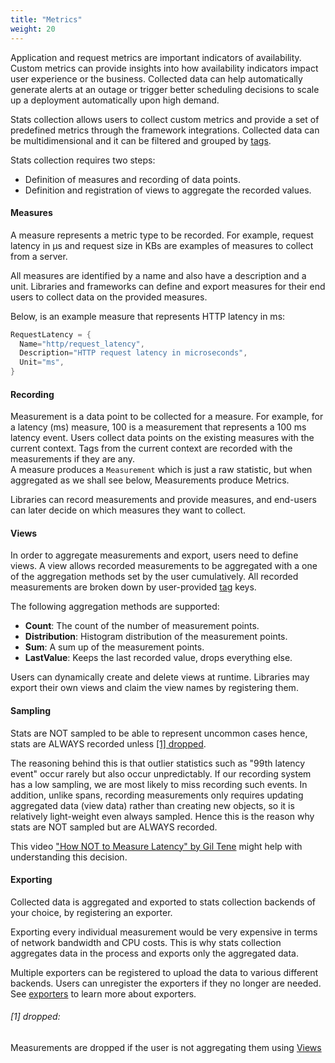 ```yaml
---
title: "Metrics"
weight: 20
---
```


Application and request metrics are important indicators
of availability. Custom metrics can provide insights into
how availability indicators impact user experience or the business.
Collected data can help automatically
generate alerts at an outage or trigger better scheduling
decisions to scale up a deployment automatically upon high demand.


Stats collection allows users to collect custom metrics and provide
a set of predefined metrics through the framework integrations.
Collected data can be multidimensional and
it can be filtered and grouped by [tags](/core-concepts/tags).

Stats collection requires two steps:  

* Definition of measures and recording of data points.
* Definition and registration of views to aggregate the recorded values.

#### Measures  

A measure represents a metric type to be recorded. For example, request latency
in µs and request size in KBs are examples of measures to collect from a server.

All measures are identified by a name and also have a description and a unit.
Libraries and frameworks can define and export measures for their end users to
collect data on the provided measures.  

Below, is an example measure that represents HTTP latency in ms:

```go
RequestLatency = {
  Name="http/request_latency",
  Description="HTTP request latency in microseconds",
  Unit="ms",
}
```

#### Recording
Measurement is a data point to be collected for a measure. For example, for a latency (ms) measure, 100 is a measurement that represents a 100 ms latency event. Users collect data points on the existing measures with the current context. Tags from the current context are recorded with the measurements if they are any.  
A measure produces a `Measurement` which is just a raw statistic, but when aggregated as we shall see below,
Measurements produce Metrics.

Libraries can record measurements and provide measures,
and end-users can later decide on which measures
they want to collect.  

#### Views

In order to aggregate measurements and export, users need to define views.
A view allows recorded measurements to be aggregated with a one of the
aggregation methods set by the user cumulatively.
All recorded measurements are broken down by user-provided [tag](/core-concepts/tags) keys.

The following aggregation methods are supported:

* **Count**: The count of the number of measurement points.
* **Distribution**: Histogram distribution of the measurement points.
* **Sum**: A sum up of the measurement points.
* **LastValue**: Keeps the last recorded value, drops everything else.

Users can dynamically create and delete views at runtime. Libraries may
export their own views and claim the view names by registering them.  

#### Sampling

Stats are NOT sampled to be able to represent uncommon
cases hence, stats are ALWAYS recorded unless [\[1\] dropped](#1-dropped).

The reasoning behind this is that outlier statistics such as "99th latency event"
occur rarely but also occur unpredictably. If our recording system has a low sampling,
we are most likely to miss recording such events. In addition, unlike spans, recording
measurements only requires updating aggregated data (view data) rather than creating 
new objects, so it is relatively light-weight even always sampled. Hence this is the 
reason why stats are NOT sampled but are ALWAYS recorded.

This video ["How NOT to Measure Latency" by Gil Tene](https://www.youtube.com/watch?v=lJ8ydIuPFeU) might help with understanding this decision.

#### Exporting

Collected data is aggregated and exported to stats collection
backends of your choice, by registering an exporter.

Exporting every individual measurement would be very expensive in terms of network bandwidth and CPU costs.
This is why stats collection aggregates data in the process and exports only the aggregated data.

Multiple exporters can be registered to upload the data to various different backends.
Users can unregister the exporters if they no longer are needed.
See [exporters](/core-concepts/exporters) to learn more about exporters.

###### [1] dropped:
Measurements are dropped if the user is not aggregating them using [Views](#views)
